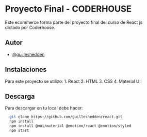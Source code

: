
# Proyecto Final - CODERHOUSE


Este ecommerce forma parte del proyecto final del curso de React js dictado por Coderhouse. 

## Autor

- [@guilleshedden](https://github.com/guilleshedden)


## Instalaciones

Para este proyecto se utilizo: 1. React 2. HTML 3. CSS 4. Material UI

## Descarga

Para descargar en tu local debe hacer:
```bash
  git clone https://github.com/guilleshedden/react.git
  npm install
  npm install @mui/material @emotion/react @emotion/styled
  npm start
```


